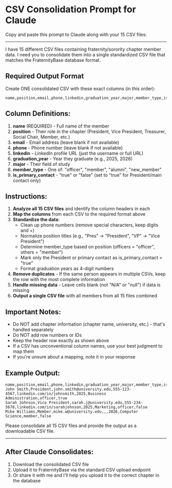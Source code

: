 # CSV Consolidation Prompt for Claude

Copy and paste this prompt to Claude along with your 15 CSV files:

---

I have 15 different CSV files containing fraternity/sorority chapter member data. I need you to consolidate them into a single standardized CSV file that matches the FraternityBase database format.

## Required Output Format

Create ONE consolidated CSV with these exact columns (in this order):

```
name,position,email,phone,linkedin,graduation_year,major,member_type,is_primary_contact
```

## Column Definitions:

1. **name** (REQUIRED) - Full name of the member
2. **position** - Their role in the chapter (President, Vice President, Treasurer, Social Chair, Member, etc.)
3. **email** - Email address (leave blank if not available)
4. **phone** - Phone number (leave blank if not available)
5. **linkedin** - LinkedIn profile URL (just the username or full URL)
6. **graduation_year** - Year they graduate (e.g., 2025, 2026)
7. **major** - Their field of study
8. **member_type** - One of: "officer", "member", "alumni", "new_member"
9. **is_primary_contact** - "true" or "false" (set to "true" for President/main contact only)

## Instructions:

1. **Analyze all 15 CSV files** and identify the column headers in each
2. **Map the columns** from each CSV to the required format above
3. **Standardize the data**:
   - Clean up phone numbers (remove special characters, keep digits and +)
   - Normalize position titles (e.g., "Pres" → "President", "VP" → "Vice President")
   - Determine member_type based on position (officers = "officer", others = "member")
   - Mark only the President or primary contact as is_primary_contact = "true"
   - Format graduation years as 4-digit numbers
4. **Remove duplicates** - If the same person appears in multiple CSVs, keep the row with the most complete information
5. **Handle missing data** - Leave cells blank (not "N/A" or "null") if data is missing
6. **Output a single CSV file** with all members from all 15 files combined

## Important Notes:

- Do NOT add chapter information (chapter name, university, etc.) - that's handled separately
- Do NOT add row numbers or IDs
- Keep the header row exactly as shown above
- If a CSV has unconventional column names, use your best judgment to map them
- If you're unsure about a mapping, note it in your response

## Example Output:

```csv
name,position,email,phone,linkedin,graduation_year,major,member_type,is_primary_contact
John Smith,President,john.smith@university.edu,555-123-4567,linkedin.com/in/johnsmith,2025,Business Administration,officer,true
Sarah Johnson,Vice President,sarah.j@university.edu,555-234-5678,linkedin.com/in/sarahjohnson,2025,Marketing,officer,false
Mike Williams,Member,mike.w@university.edu,,,2026,Computer Science,member,false
```

Please consolidate all 15 CSV files and provide the output as a downloadable CSV file.

---

## After Claude Consolidates:

1. Download the consolidated CSV file
2. Upload it to FraternityBase via the standard CSV upload endpoint
3. Or share it with me and I'll help you upload it to the correct chapter in the database

